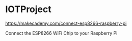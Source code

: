 # IOTProject

https://makecademy.com/connect-esp8266-raspberry-pi

Connect the ESP8266 WiFi Chip to your Raspberry Pi
